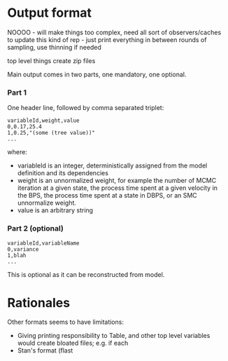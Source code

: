 Output format
=============


NOOOO - will make things too complex, need all sort of observers/caches to update this kind of rep - just print everything in between rounds of sampling, use thinning if needed

top level things create zip files

Main output comes in two parts, one mandatory, one optional.

### Part 1

One header line, followed by comma separated triplet:

```
variableId,weight,value
0,0.17,25.4
1,0.25,"(some (tree value))"
...
```

where:

- variableId is an integer, deterministically assigned from the model definition and its dependencies
- weight is an unnormalized weight, for example the number of MCMC iteration at a given state, the process time spent at a given velocity in the BPS, the process time spent at a state in DBPS, or an SMC unnormalize weight.
- value is an arbitrary string


### Part 2 (optional)

```
variableId,variableName
0,variance
1,blah
...
```

This is optional as it can be reconstructed from model.


Rationales
==========

Other formats seems to have limitations:

- Giving printing responsibility to Table, and other top level variables would create bloated files; e.g. if each 
- Stan's format (flast 
